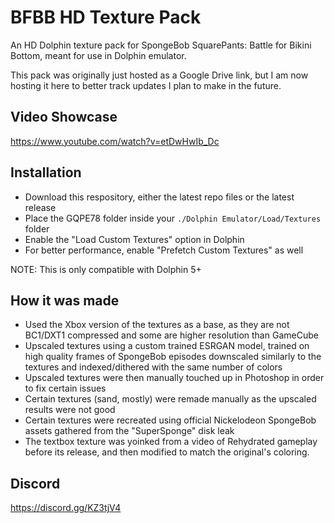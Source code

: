 # BFBB HD Texture Pack

An HD Dolphin texture pack for SpongeBob SquarePants: Battle for Bikini Bottom, meant for use in Dolphin emulator.

This pack was originally just hosted as a Google Drive link, but I am now hosting it here to better track updates I plan to make in the future.

## Video Showcase

<https://www.youtube.com/watch?v=etDwHwIb_Dc>

## Installation

- Download this respository, either the latest repo files or the latest release
- Place the GQPE78 folder inside your `./Dolphin Emulator/Load/Textures` folder
- Enable the "Load Custom Textures" option in Dolphin
- For better performance, enable "Prefetch Custom Textures" as well

NOTE: This is only compatible with Dolphin 5+

## How it was made

- Used the Xbox version of the textures as a base, as they are not BC1/DXT1 compressed and some are higher resolution than GameCube
- Upscaled textures using a custom trained ESRGAN model, trained on high quality frames of SpongeBob episodes downscaled similarly to the textures and indexed/dithered with the same number of colors
- Upscaled textures were then manually touched up in Photoshop in order to fix certain issues
- Certain textures (sand, mostly) were remade manually as the upscaled results were not good
- Certain textures were recreated using official Nickelodeon SpongeBob assets gathered from the "SuperSponge" disk leak
- The textbox texture was yoinked from a video of Rehydrated gameplay before its release, and then modified to match the original's coloring.

## Discord

<https://discord.gg/KZ3tjV4>